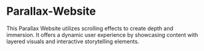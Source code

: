 # Parallax-Website
This  Parallax Website utilizes scrolling effects to create depth and immersion. It offers a dynamic user experience by showcasing content with layered visuals and interactive storytelling elements.
